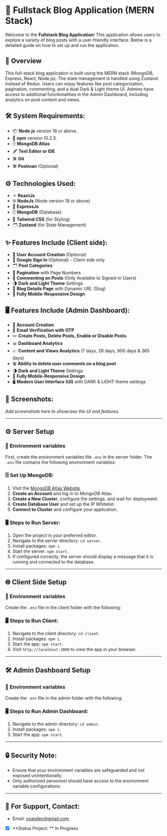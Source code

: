 # 🚀 Fullstack Blog Application (MERN Stack)

Welcome to the **Fullstack Blog Application**! This application allows users to explore a variety of blog posts with a user-friendly interface. Below is a detailed guide on how to set up and run the application.

## 🌟 Overview
This full-stack blog application is built using the MERN stack (MongoDB, Express, React, Node.js). The state management is handled using Zustand instead of Redux. Users can enjoy features like post categorization, pagination, commenting, and a dual Dark & Light theme UI. Admins have access to additional functionalities in the Admin Dashboard, including analytics on post content and views.

## 🛠️ System Requirements:
- 📦 **Node.js** version 18 or above.
- 🔄 **npm** version 10.2.3.
- 🗄️ **MongoDB Atlas**
- 🖋️ **Text Editor or IDE**
- 🛠️ **Git**
- 🛠️ **Postman** (Optional)

## ⚙️ Technologies Used:
- ⚛️ **ReactJs**
- 🌐 **NodeJs** (Node version 18 or above)
- 🚀 **ExpressJs**
- 🗄️ **MongoDB** (Database)
- 🎨 **Tailwind CSS** (for Styling)
- 🗂️ **Zustand** (for State Management)

## ✨ Features Include (Client side):
- 👤 **User Account Creation** (Optional)
- 🔑 **Google Sign In** (Optional) - Client side only
- 🗂️ **Post Categories**
- 🔢 **Pagination** with Page Numbers
- 💬 **Commenting on Posts** (Only Available to Signed-in Users)
- 🌗 **Dark and Light Theme** Settings
- 🔗 **Blog Details Page** with Dynamic URL (Slug)
- 📱 **Fully Mobile-Responsive Design**

## 🖥️ Features Include (Admin Dashboard):
- 👤 **Account Creation**
- 📧 **Email Verification with OTP**
- ✏️ **Create Posts, Delete Posts, Enable or Disable Posts**
- 📊 **Dashboard Analytics**
- 📈 **Content and Views Analytics** (7 days, 28 days, 900 days & 365 days)
- 🗑️ **Ability to delete user comments on a blog post**
- 🌗 **Dark and Light Theme** Settings
- 📱 **Fully Mobile-Responsive Design**
- 🖥️ **Modern User Interface (UI)** with DARK & LIGHT theme settings

## 📸 Screenshots:
_Add screenshots here to showcase the UI and features._

---

## ⚙️ **Server Setup**

### 📝 Environment variables
First, create the environment variables file `.env` in the server folder. The `.env` file contains the following environment variables:


### 🗄️ **Set Up MongoDB**:
1. Visit the [MongoDB Atlas Website](https://www.mongodb.com/cloud/atlas).
2. **Create an Account** and log in to MongoDB Atlas.
3. **Create a New Cluster**, configure the settings, and wait for deployment.
4. **Create Database User** and set up the IP Whitelist.
5. **Connect to Cluster** and configure your application.

### 🖥️ Steps to Run Server:
1. Open the project in your preferred editor.
2. Navigate to the server directory: `cd server`.
3. Install packages: `npm i`.
4. Start the server: `npm start`.
5. If configured correctly, the server should display a message that it is running and connected to the database.

---

## 🌐 **Client Side Setup**

### 📝 Environment variables
Create the `.env` file in the client folder with the following:



### 🖥️ Steps to Run Client:
1. Navigate to the client directory: `cd client`.
2. Install packages: `npm i`.
3. Start the app: `npm start`.
4. Visit `http://localhost:3000` to view the app in your browser.

---

## 🛠️ **Admin Dashboard Setup**

### 📝 Environment variables
Create the `.env` file in the admin folder with the following:



### 🖥️ Steps to Run Admin Dashboard:
1. Navigate to the admin directory: `cd admin`.
2. Install packages: `npm i`.
3. Start the app: `npm start`.

---

## 🔒 **Security Note**:
- Ensure that your environment variables are safeguarded and not exposed unintentionally.
- Only authorized personnel should have access to the environment variable configurations.

---

## 📧 **For Support, Contact**:
- Email: [xoandev@gmail.com](mailto:xoandev163@gmail.com)

- [x] **Status Project: ** In Progress

